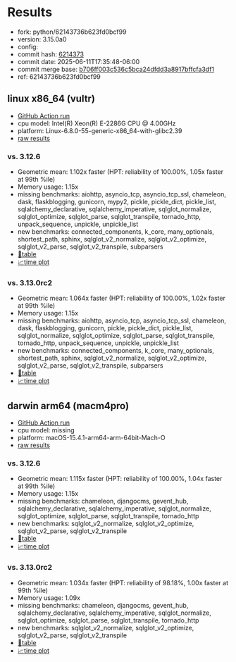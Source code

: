 # Results

- fork: python/62143736b623fd0bcf99
- version: 3.15.0a0
- config: 
- commit hash: [6214373](https://github.com/python/cpython/commit/6214373)
- commit date: 2025-06-11T17:35:48-06:00
- commit merge base: [b706ff003c536c5bca24dfdd3a8917bffcfa3df1](https://github.com/python/cpython/commit/b706ff003c536c5bca24dfdd3a8917bffcfa3df1)
- ref: 62143736b623fd0bcf99

## linux x86_64 (vultr)

- [GitHub Action run](https://github.com/facebookexperimental/free-threading-benchmarking/actions/runs/15598636887)
- cpu model: Intel(R) Xeon(R) E-2286G CPU @ 4.00GHz
- platform: Linux-6.8.0-55-generic-x86_64-with-glibc2.39
- [raw results](bm-20250611-vultr-x86_64-python-62143736b623fd0bcf99-3.15.0a0-6214373.json)

### vs. 3.12.6

- Geometric mean: 1.102x faster (HPT: reliability of 100.00%, 1.05x faster at 99th %ile)
- Memory usage: 1.15x
- missing benchmarks: aiohttp, asyncio_tcp, asyncio_tcp_ssl, chameleon, dask, flaskblogging, gunicorn, mypy2, pickle, pickle_dict, pickle_list, sqlalchemy_declarative, sqlalchemy_imperative, sqlglot_normalize, sqlglot_optimize, sqlglot_parse, sqlglot_transpile, tornado_http, unpack_sequence, unpickle, unpickle_list
- new benchmarks: connected_components, k_core, many_optionals, shortest_path, sphinx, sqlglot_v2_normalize, sqlglot_v2_optimize, sqlglot_v2_parse, sqlglot_v2_transpile, subparsers
- [📄table](bm-20250611-vultr-x86_64-python-62143736b623fd0bcf99-3.15.0a0-6214373-vs-3.12.6.md)
- [📈time plot](bm-20250611-vultr-x86_64-python-62143736b623fd0bcf99-3.15.0a0-6214373-vs-3.12.6.svg)

### vs. 3.13.0rc2

- Geometric mean: 1.064x faster (HPT: reliability of 100.00%, 1.02x faster at 99th %ile)
- Memory usage: 1.15x
- missing benchmarks: aiohttp, asyncio_tcp, asyncio_tcp_ssl, chameleon, dask, flaskblogging, gunicorn, pickle, pickle_dict, pickle_list, sqlglot_normalize, sqlglot_optimize, sqlglot_parse, sqlglot_transpile, tornado_http, unpack_sequence, unpickle, unpickle_list
- new benchmarks: connected_components, k_core, many_optionals, shortest_path, sphinx, sqlglot_v2_normalize, sqlglot_v2_optimize, sqlglot_v2_parse, sqlglot_v2_transpile, subparsers
- [📄table](bm-20250611-vultr-x86_64-python-62143736b623fd0bcf99-3.15.0a0-6214373-vs-3.13.0rc2.md)
- [📈time plot](bm-20250611-vultr-x86_64-python-62143736b623fd0bcf99-3.15.0a0-6214373-vs-3.13.0rc2.svg)

## darwin arm64 (macm4pro)

- [GitHub Action run](https://github.com/facebookexperimental/free-threading-benchmarking/actions/runs/15598636887)
- cpu model: missing
- platform: macOS-15.4.1-arm64-arm-64bit-Mach-O
- [raw results](bm-20250611-macm4pro-arm64-python-62143736b623fd0bcf99-3.15.0a0-6214373.json)

### vs. 3.12.6

- Geometric mean: 1.115x faster (HPT: reliability of 100.00%, 1.04x faster at 99th %ile)
- Memory usage: 1.15x
- missing benchmarks: chameleon, djangocms, gevent_hub, sqlalchemy_declarative, sqlalchemy_imperative, sqlglot_normalize, sqlglot_optimize, sqlglot_parse, sqlglot_transpile, tornado_http
- new benchmarks: sqlglot_v2_normalize, sqlglot_v2_optimize, sqlglot_v2_parse, sqlglot_v2_transpile
- [📄table](bm-20250611-macm4pro-arm64-python-62143736b623fd0bcf99-3.15.0a0-6214373-vs-3.12.6.md)
- [📈time plot](bm-20250611-macm4pro-arm64-python-62143736b623fd0bcf99-3.15.0a0-6214373-vs-3.12.6.svg)

### vs. 3.13.0rc2

- Geometric mean: 1.034x faster (HPT: reliability of 98.18%, 1.00x faster at 99th %ile)
- Memory usage: 1.09x
- missing benchmarks: chameleon, djangocms, gevent_hub, sqlalchemy_declarative, sqlalchemy_imperative, sqlglot_normalize, sqlglot_optimize, sqlglot_parse, sqlglot_transpile, tornado_http
- new benchmarks: sqlglot_v2_normalize, sqlglot_v2_optimize, sqlglot_v2_parse, sqlglot_v2_transpile
- [📄table](bm-20250611-macm4pro-arm64-python-62143736b623fd0bcf99-3.15.0a0-6214373-vs-3.13.0rc2.md)
- [📈time plot](bm-20250611-macm4pro-arm64-python-62143736b623fd0bcf99-3.15.0a0-6214373-vs-3.13.0rc2.svg)

